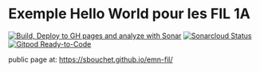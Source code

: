 Exemple Hello World pour les FIL 1A
=========
[![Build, Deploy to GH pages and analyze with Sonar](https://github.com/sbouchet/emn-fil/actions/workflows/build_and_deploy_to_gh_pages.yml/badge.svg?branch=master)](https://github.com/sbouchet/emn-fil/actions/workflows/build_and_deploy_to_gh_pages.yml)
[![Sonarcloud Status](https://sonarcloud.io/api/project_badges/measure?project=sbouchet_emn-fil&metric=alert_status)](https://sonarcloud.io/summary/new_code?id=sbouchet_emn-fil)
[![Gitpod Ready-to-Code](https://img.shields.io/badge/Gitpod-Ready--to--Code-blue?logo=gitpod)](https://gitpod.io/#https://github.com/sbouchet/emn-fil) 

public page at: https://sbouchet.github.io/emn-fil/
